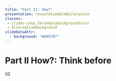 ```yaml
---
title: "Part II: How?"
presentation: revealAssembleBoilerplate
classes:
 - slides-step_SecondaryBackgroundColor
 - AlternativeBackground
slideDataAttr:
  - background: "#040707"
---
```

<div class="TitleAligner TitleAligner-CenterCenter">
        <div>
            <h1 class="SlideMainTitle AlternativeBackground-title slides-step_SecondaryBackgroundColor-title u-serif">Part II How?: Think before</h1>
            <div class="AlternativeBackground-topicIndex slides-step_SecondaryBackgroundColor-topicIndex">02</div>
        </div>
</div>
